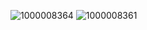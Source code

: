 ![1000008364](https://github.com/user-attachments/assets/187dfcce-091a-42c2-8f4f-4d22d5a6b555)
![1000008361](https://github.com/user-attachments/assets/3b18c3ad-92b8-4dc4-a643-e60d90d64470)
